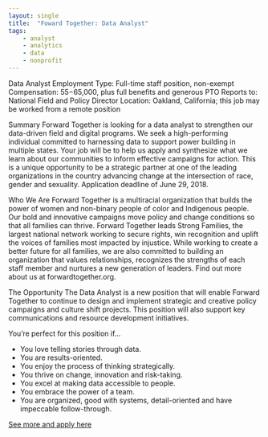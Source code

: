 ```yaml
---
layout: single
title:  "Foward Together: Data Analyst"
tags: 
    - analyst
    - analytics
    - data
    - nonprofit
---
```


Data Analyst
Employment Type: Full-time staff position, non-exempt
Compensation: $55-$65,000, plus full benefits and generous PTO
Reports to: National Field and Policy Director
Location: Oakland, California; this job may be worked from a remote position

Summary
Forward Together is looking for a data analyst to strengthen our data-driven field and digital programs.  We seek a high-performing individual committed to harnessing data to support power building in multiple states. Your job will be to help us apply and synthesize what we learn about our communities to inform effective campaigns for action. This is a unique opportunity to be a strategic partner at one of the leading organizations in the country advancing change at the intersection of race, gender and sexuality.  Application deadline of June 29, 2018.

Who We Are
Forward Together is a multiracial organization that builds the power of women and non-binary people of color and Indigenous people. Our bold and innovative campaigns move policy and change conditions so that all families can thrive. Forward Together leads Strong Families, the largest national network working to secure rights, win recognition and uplift the voices of
families most impacted by injustice. While working to create a better future for all families, we are also committed to building an organization that values relationships, recognizes the strengths of each staff member and nurtures a new generation of leaders. Find out more about us at forwardtogether.org.

The Opportunity
The Data Analyst is a new position that will enable Forward Together to continue to design and implement strategic and creative policy campaigns and culture shift projects. This position will also support key communications and resource development initiatives.

You’re perfect for this position if…
* You love telling stories through data.
* You are results-oriented.
* You enjoy the process of thinking strategically.
* You thrive on change, innovation and risk-taking.
* You excel at making data accessible to people.
* You embrace the power of a team.
* You are organized, good with systems, detail-oriented and have impeccable follow-through.

[See more and apply here](https://forwardtogether.org/careers/data-analyst/)
